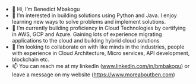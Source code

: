 - 👋 Hi, I’m Benedict Mbakogu
- 👀 I’m interested in building solutions using Python and Java. I enjoy learning new ways to solve problems and implement solutions.
- 🌱 I’m currently building proficiency in Cloud Technologies by certifying in AWS, GCP and Azure. Gaining lots of experience migrating applications to the cloud and building hybrid cloud solutions
- 💞️ I’m looking to collaborate on with like minds in the industries, people with experience in Cloud Architecture, Micro services, API development, blockchain etc.
- 📫 You can reach me at my linkedIn (www.linkedin.com/in/bmbakogu) or leave a message on my website (https://www.moreaboutben.com)

<!---
9jaboii/9jaboii is a ✨ special ✨ repository because its `README.md` (this file) appears on your GitHub profile.
You can click the Preview link to take a look at your changes.
--->
